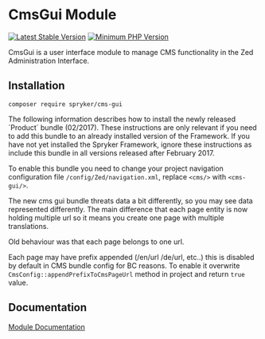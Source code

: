 # CmsGui Module
[![Latest Stable Version](https://poser.pugx.org/spryker/cms-gui/v/stable.svg)](https://packagist.org/packages/spryker/cms-gui)
[![Minimum PHP Version](https://img.shields.io/badge/php-%3E%3D%207.4-8892BF.svg)](https://php.net/)

CmsGui is a user interface module to manage CMS functionality in the Zed Administration Interface.

## Installation

```
composer require spryker/cms-gui

```

The following information describes how to install the newly released ´Product´ bundle (02/2017).
These instructions are only relevant if you need to add this bundle to an already installed version of the Framework.
If you have not yet installed the Spryker Framework, ignore these instructions as include this bundle in all versions released after February 2017.

To enable this bundle you need to change your project navigation configuration file `/config/Zed/navigation.xml`, replace `<cms/>` with `<cms-gui/>`.

The new cms gui bundle threats data a bit differently, so you may see data represented differently.
The main difference that each page entity is now holding multiple url so it means you create one page with multiple translations.

Old behaviour was that each page belongs to one url.

Each page may have prefix appended (/en/url /de/url, etc..) this is disabled by default in CMS bundle config for BC reasons.
To enable it overwrite `CmsConfig::appendPrefixToCmsPageUrl` method in project and return `true` value.

## Documentation

[Module Documentation](https://academy.spryker.com/developing_with_spryker/module_guide/content_management/cms/cms.html)

